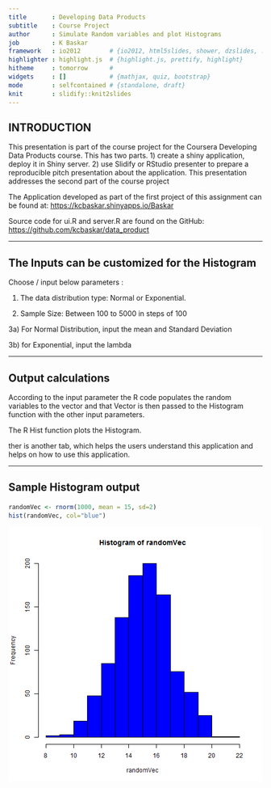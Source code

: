 ```yaml
---
title       : Developing Data Products
subtitle    : Course Project
author      : Simulate Random variables and plot Histograms
job         : K Baskar
framework   : io2012        # {io2012, html5slides, shower, dzslides, ...}
highlighter : highlight.js  # {highlight.js, prettify, highlight}
hitheme     : tomorrow      # 
widgets     : []            # {mathjax, quiz, bootstrap}
mode        : selfcontained # {standalone, draft}
knit        : slidify::knit2slides
---
```



## INTRODUCTION

This presentation is part of the course project for the Coursera Developing Data Products course. This has two parts. 1) create a shiny application, deploy it in Shiny server. 2) use Slidify or RStudio presenter to prepare a reproducible pitch presentation about the application. This presentation addresses the second part of the course project

The Application developed as part of the first project of this assignment can be found at: https://kcbaskar.shinyapps.io/Baskar

Source code for ui.R and server.R are found on the GitHub: https://github.com/kcbaskar/data_product


--- 
## The Inputs can be customized for the Histogram

Choose / input below parameters :


1) The data distribution type: Normal or Exponential.


2) Sample Size: Between 100 to 5000 in steps of 100


3a) For Normal Distribution, input the mean and Standard Deviation


3b) for Exponential, input the lambda


---
## Output calculations

According to the input parameter the R code populates the random variables to the vector and that Vector is then passed to the Histogram function with the other input parameters.

The R Hist function plots the Histogram.

ther is another tab, which helps the users understand this application and helps on how to use this application.

---
## Sample Histogram output


```r
randomVec <- rnorm(1000, mean = 15, sd=2)
hist(randomVec, col="blue")
```

![plot of chunk unnamed-chunk-1](assets/fig/unnamed-chunk-1-1.png) 



